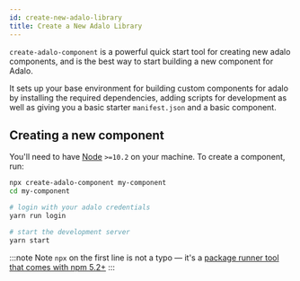 ```yaml
---
id: create-new-adalo-library
title: Create a New Adalo Library
---
```


`create-adalo-component` is a powerful quick start tool for creating new adalo components, and is the best way to start building a new component for Adalo.

It sets up your base environment for building custom components for adalo by installing the required dependencies, adding scripts for development as well as giving you a basic starter `manifest.json` and a basic component.

## Creating a new component

You'll need to have [Node](https://nodejs.org) `>=10.2` on your machine. To create a component, run:

```bash
npx create-adalo-component my-component
cd my-component

# login with your adalo credentials
yarn run login

# start the development server
yarn start
```

:::note Note
`npx` on the first line is not a typo — it's a [package runner tool that comes with npm 5.2+](https://medium.com/@maybekatz/introducing-npx-an-npm-package-runner-55f7d4bd282b)
:::
